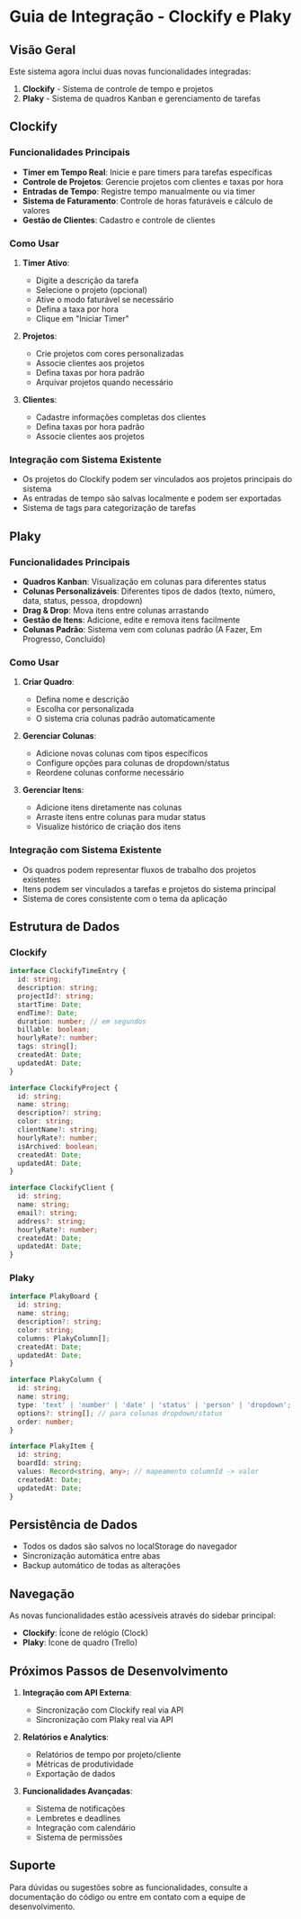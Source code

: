 # Guia de Integração - Clockify e Plaky

## Visão Geral

Este sistema agora inclui duas novas funcionalidades integradas:

1. **Clockify** - Sistema de controle de tempo e projetos
2. **Plaky** - Sistema de quadros Kanban e gerenciamento de tarefas

## Clockify

### Funcionalidades Principais

- **Timer em Tempo Real**: Inicie e pare timers para tarefas específicas
- **Controle de Projetos**: Gerencie projetos com clientes e taxas por hora
- **Entradas de Tempo**: Registre tempo manualmente ou via timer
- **Sistema de Faturamento**: Controle de horas faturáveis e cálculo de valores
- **Gestão de Clientes**: Cadastro e controle de clientes

### Como Usar

1. **Timer Ativo**:
   - Digite a descrição da tarefa
   - Selecione o projeto (opcional)
   - Ative o modo faturável se necessário
   - Defina a taxa por hora
   - Clique em "Iniciar Timer"

2. **Projetos**:
   - Crie projetos com cores personalizadas
   - Associe clientes aos projetos
   - Defina taxas por hora padrão
   - Arquivar projetos quando necessário

3. **Clientes**:
   - Cadastre informações completas dos clientes
   - Defina taxas por hora padrão
   - Associe clientes aos projetos

### Integração com Sistema Existente

- Os projetos do Clockify podem ser vinculados aos projetos principais do sistema
- As entradas de tempo são salvas localmente e podem ser exportadas
- Sistema de tags para categorização de tarefas

## Plaky

### Funcionalidades Principais

- **Quadros Kanban**: Visualização em colunas para diferentes status
- **Colunas Personalizáveis**: Diferentes tipos de dados (texto, número, data, status, pessoa, dropdown)
- **Drag & Drop**: Mova itens entre colunas arrastando
- **Gestão de Itens**: Adicione, edite e remova itens facilmente
- **Colunas Padrão**: Sistema vem com colunas padrão (A Fazer, Em Progresso, Concluído)

### Como Usar

1. **Criar Quadro**:
   - Defina nome e descrição
   - Escolha cor personalizada
   - O sistema cria colunas padrão automaticamente

2. **Gerenciar Colunas**:
   - Adicione novas colunas com tipos específicos
   - Configure opções para colunas de dropdown/status
   - Reordene colunas conforme necessário

3. **Gerenciar Itens**:
   - Adicione itens diretamente nas colunas
   - Arraste itens entre colunas para mudar status
   - Visualize histórico de criação dos itens

### Integração com Sistema Existente

- Os quadros podem representar fluxos de trabalho dos projetos existentes
- Itens podem ser vinculados a tarefas e projetos do sistema principal
- Sistema de cores consistente com o tema da aplicação

## Estrutura de Dados

### Clockify

```typescript
interface ClockifyTimeEntry {
  id: string;
  description: string;
  projectId?: string;
  startTime: Date;
  endTime?: Date;
  duration: number; // em segundos
  billable: boolean;
  hourlyRate?: number;
  tags: string[];
  createdAt: Date;
  updatedAt: Date;
}

interface ClockifyProject {
  id: string;
  name: string;
  description?: string;
  color: string;
  clientName?: string;
  hourlyRate?: number;
  isArchived: boolean;
  createdAt: Date;
  updatedAt: Date;
}

interface ClockifyClient {
  id: string;
  name: string;
  email?: string;
  address?: string;
  hourlyRate?: number;
  createdAt: Date;
  updatedAt: Date;
}
```

### Plaky

```typescript
interface PlakyBoard {
  id: string;
  name: string;
  description?: string;
  color: string;
  columns: PlakyColumn[];
  createdAt: Date;
  updatedAt: Date;
}

interface PlakyColumn {
  id: string;
  name: string;
  type: 'text' | 'number' | 'date' | 'status' | 'person' | 'dropdown';
  options?: string[]; // para colunas dropdown/status
  order: number;
}

interface PlakyItem {
  id: string;
  boardId: string;
  values: Record<string, any>; // mapeamento columnId -> valor
  createdAt: Date;
  updatedAt: Date;
}
```

## Persistência de Dados

- Todos os dados são salvos no localStorage do navegador
- Sincronização automática entre abas
- Backup automático de todas as alterações

## Navegação

As novas funcionalidades estão acessíveis através do sidebar principal:

- **Clockify**: Ícone de relógio (Clock)
- **Plaky**: Ícone de quadro (Trello)

## Próximos Passos de Desenvolvimento

1. **Integração com API Externa**:
   - Sincronização com Clockify real via API
   - Sincronização com Plaky real via API

2. **Relatórios e Analytics**:
   - Relatórios de tempo por projeto/cliente
   - Métricas de produtividade
   - Exportação de dados

3. **Funcionalidades Avançadas**:
   - Sistema de notificações
   - Lembretes e deadlines
   - Integração com calendário
   - Sistema de permissões

## Suporte

Para dúvidas ou sugestões sobre as funcionalidades, consulte a documentação do código ou entre em contato com a equipe de desenvolvimento. 